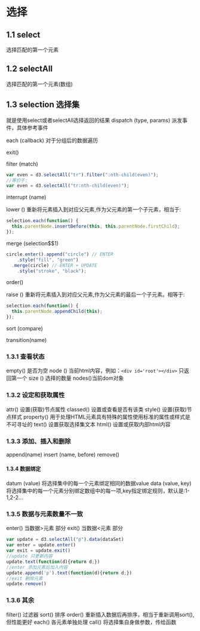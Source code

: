 # 选择

## 1.1 select

选择匹配的第一个元素

## 1.2 selectAll

选择匹配的第一个元素(数组)

## 1.3 selection 选择集

就是使用select或者selectAll选择返回的结果
dispatch (type, params) 派发事件，具体参考事件

each (callback)
对于分组后的数据遍历

exit()

filter (match)

```javascript
var even = d3.selectAll("tr").filter(":nth-child(even)");
//等价于:
var even = d3.selectAll("tr:nth-child(even)");
```

interrupt (name)

lower ()
重新将元素插入到对应父元素,作为父元素的第一个子元素，相当于:

```javascript
selection.each(function() {
  this.parentNode.insertBefore(this, this.parentNode.firstChild);
});
```

merge (selection$$1)

```javascript
circle.enter().append("circle") // ENTER
    .style("fill", "green")
  .merge(circle) // ENTER + UPDATE
    .style("stroke", "black");
```

order()

raise ()
重新将元素插入到对应父元素,作为父元素的最后一个子元素。相等于:

```javascript
selection.each(function() {
  this.parentNode.appendChild(this);
});
```

sort (compare)

transition(name)

### 1.3.1 查看状态

empty() 是否为空
node () 当前html内容，例如：`<div id='root'></div>` 只返回第一个
size () 选择的数量
nodes()当前dom对象

### 1.3.2 设定和获取属性

attr() 设置(获取)节点属性
classed() 设置或查看是否有该类
style() 设置(获取)节点样式
property() 用于处理HTML元素具有特殊的属性使用标准的属性或样式是不可寻址的
text() 设置获取选择集文本
html() 设置或获取内部html内容

### 1.3.3 添加、插入和删除

append(name)
insert (name, before)
remove()

#### 1.3.4 数据绑定

datum (value)
将选择集中的每一个元素绑定相同的数据value
data (value, key)
将选择集中的每一个元素分别绑定数组中的每一项,key指定绑定规则，默认是:1-1,2-2...

### 1.3.5 数据与元素数量不一致

enter() 当数据>元素 部分
exit()  当数据<元素 部分

```javascript
var update = d3.selectAll("p").data(dataSet)
var enter = update.enter()
var exit = update.exit()
//update 只更新内容
update.text(function(d){return d;})
//enter 添加元素后加入内容
update.append('p').text(function(d){return d;})
//exit 删除元素
update.remove()
```

### 1.3.6 其余

filter() 过滤器
sort()  排序
order() 重新插入数据后再排序，相当于重新调用sort(),但性能更好
each() 各元素单独处理
call() 将选择集自身做参数，传给函数

